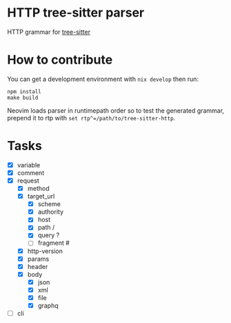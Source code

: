 # HTTP tree-sitter parser

HTTP grammar for [tree-sitter](https://github.com/tree-sitter/tree-sitter)


# How to contribute

You can get a development environment with
`nix develop`
then run:
```
npm install
make build
```

Neovim loads parser in runtimepath order so to test the generated grammar,
prepend it to rtp with `set rtp^=/path/to/tree-sitter-http`.

# Tasks

- [x] variable
- [x] comment
- [x] request 
    - [x] method
    - [x] target_url
        - [x] scheme
        - [x] authority
        - [x] host
        - [x] path /
        - [x] query ?
        - [ ] fragment #
    - [x] http-version
    - [x] params
    - [x] header
    - [x] body
        - [x] json
        - [x] xml
        - [x] file
        - [x] graphq
- [ ] cli
